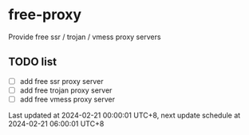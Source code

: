 
# free-proxy
Provide free ssr / trojan / vmess proxy servers


## TODO list
- [ ] add free ssr proxy server
- [ ] add free trojan proxy server
- [ ] add free vmess proxy server

Last updated at 2024-02-21 00:00:01 UTC+8, next update schedule at 2024-02-21 06:00:01 UTC+8

